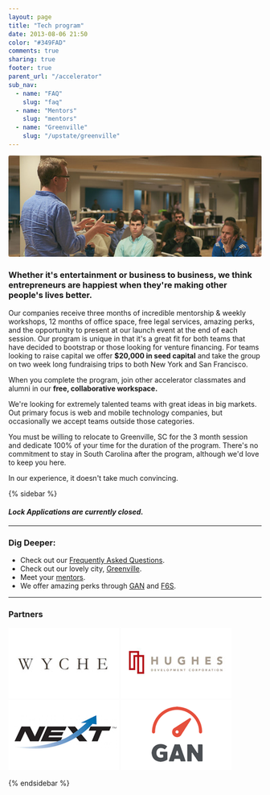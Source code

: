 ```yaml
---
layout: page
title: "Tech program"
date: 2013-08-06 21:50
color: "#349FAD"
comments: true
sharing: true
footer: true
parent_url: "/accelerator"
sub_nav:
  - name: "FAQ"
    slug: "faq"
  - name: "Mentors"
    slug: "mentors"
  - name: "Greenville"
    slug: "/upstate/greenville"
---
```


<img src="/images/accelerator/tech-program-image.jpg" style="border-radius: 3px;">

### Whether it's entertainment or business to business, we think entrepreneurs are happiest when they're making other people's lives better.

Our companies receive three months of incredible mentorship &amp; weekly workshops, 12 months of office space, free legal services, amazing perks, and the opportunity to present at our launch event at the end of each session. Our program is unique in that it's a great fit for both teams that have decided to bootstrap or those looking for venture financing. For teams looking to raise capital we offer **$20,000 in seed capital** and take the group on two week long fundraising trips to both New York and San Francisco.

When you complete the program, join other accelerator classmates and alumni in our **free, collaborative workspace.**

We're looking for extremely talented teams with great ideas in big markets. Out primary focus is web and mobile technology companies, but occasionally we accept teams outside those categories.

You must be willing to relocate to Greenville, SC for the 3 month session and dedicate 100% of your time for the duration of the program. There's no commitment to stay in South Carolina after the program, although we'd love to keep you here.

In our experience, it doesn't take much convincing.

{% sidebar %}

#### <i class="ss-icon applications-closed">Lock</i> <em>Applications are currently closed.</em>

* * *

### Dig Deeper:

- Check out our [Frequently Asked Questions](/accelerator/tech-program/faq).  
- Check out our lovely city, [Greenville](/upstate/greenville).  
- Meet your [mentors](/accelerator/mentors).  
- We offer amazing perks through [GAN](http://gan.co) and [F6S](http://f6s.com).  

* * *

### Partners

![Wyche](/images/accelerator/sponsors/wyche.jpg "Wyche")
![Hughes](/images/accelerator/sponsors/hughes.jpg "Hughes")
![NEXT](/images/accelerator/sponsors/next.jpg "Next")
![GAN](/images/accelerator/sponsors/gan.jpg "GAN")

{% endsidebar %}